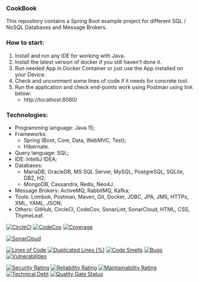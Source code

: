 ### CookBook
This repository contains a Spring Boot example project for different SQL / NoSQL Databases and Message Brokers.



### How to start:
1. Install and run any IDE for working with Java.
2. Install the latest version of docker if you still haven't done it.
3. Run needed App in Docker Container or just use the App installed on your Device.
4. Check and uncomment some lines of code if it needs for concrete tool.
5. Run the application and check end-points work using Postman using link below:
   - http://localhost:8080/



### Technologies:
- Programming language: Java 15;
- Frameworks:
  - Spring (Boot, Core, Data, WebMVC, Test);
  - Hibernate.
- Query language: SQL;
- IDE: IntelliJ IDEA;
- Databases:
  - MariaDB, OracleDB, MS SQL Server, MySQL, PostgreSQL, SQLite, DB2, H2;
  - MongoDB, Cassandra, Redis, Neo4J.
- Message Brokers: ActiveMQ, RabbitMQ, Kafka;
- Tools: Lombok, Postman, Maven, Git, Docker, JDBC, JPA, JMS, HTTPs, XML, YAML, JSON;
- Others: GitHub, CircleCI, CodeCov, SonarLint, SonarCloud, HTML, CSS, ThymeLeaf.

[![CircleCI](https://circleci.com/gh/Crazy-pro/cookbook.svg?style=svg)](https://app.circleci.com/gh/Crazy-pro/cookbook)
[![CodeCov](https://codecov.io/gh/Crazy-pro/cookbook/branch/master/graph/badge.svg)](https://codecov.io/gh/Crazy-pro/cookbook)
[![Coverage](https://sonarcloud.io/api/project_badges/measure?project=Crazy-pro_cookbook&metric=coverage)](https://sonarcloud.io/summary/new_code?id=Crazy-pro_cookbook)

[![SonarCloud](https://sonarcloud.io/images/project_badges/sonarcloud-black.svg)](https://sonarcloud.io/summary/new_code?id=Crazy-pro_cookbook)

[![Lines of Code](https://sonarcloud.io/api/project_badges/measure?project=Crazy-pro_cookbook&metric=ncloc)](https://sonarcloud.io/summary/new_code?id=Crazy-pro_cookbook)
[![Duplicated Lines (%)](https://sonarcloud.io/api/project_badges/measure?project=Crazy-pro_cookbook&metric=duplicated_lines_density)](https://sonarcloud.io/summary/new_code?id=Crazy-pro_cookbook)
[![Code Smells](https://sonarcloud.io/api/project_badges/measure?project=Crazy-pro_cookbook&metric=code_smells)](https://sonarcloud.io/summary/new_code?id=Crazy-pro_cookbook)
[![Bugs](https://sonarcloud.io/api/project_badges/measure?project=Crazy-pro_cookbook&metric=bugs)](https://sonarcloud.io/summary/new_code?id=Crazy-pro_cookbook)
[![Vulnerabilities](https://sonarcloud.io/api/project_badges/measure?project=Crazy-pro_cookbook&metric=vulnerabilities)](https://sonarcloud.io/summary/new_code?id=Crazy-pro_cookbook)

[![Security Rating](https://sonarcloud.io/api/project_badges/measure?project=Crazy-pro_cookbook&metric=security_rating)](https://sonarcloud.io/summary/new_code?id=Crazy-pro_cookbook)
[![Reliability Rating](https://sonarcloud.io/api/project_badges/measure?project=Crazy-pro_cookbook&metric=reliability_rating)](https://sonarcloud.io/summary/new_code?id=Crazy-pro_cookbook)
[![Maintainability Rating](https://sonarcloud.io/api/project_badges/measure?project=Crazy-pro_cookbook&metric=sqale_rating)](https://sonarcloud.io/summary/new_code?id=Crazy-pro_cookbook)
[![Technical Debt](https://sonarcloud.io/api/project_badges/measure?project=Crazy-pro_cookbook&metric=sqale_index)](https://sonarcloud.io/summary/new_code?id=Crazy-pro_cookbook)
[![Quality Gate Status](https://sonarcloud.io/api/project_badges/measure?project=Crazy-pro_cookbook&metric=alert_status)](https://sonarcloud.io/summary/new_code?id=Crazy-pro_cookbook)
